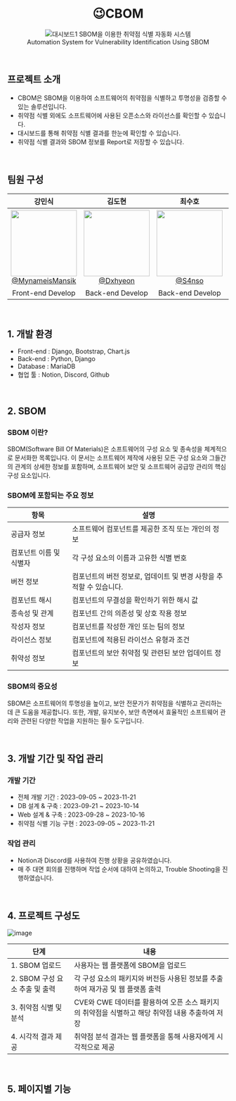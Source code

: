 <div align="center">
<h1>😉CBOM</h1>
  
![대시보드1](https://github.com/Dxhyeon/cbom-project/assets/118159407/803a765e-ea6e-4f66-94cb-f4f89b3826eb)
SBOM을 이용한 취약점 식별 자동화 시스템 <br> Automation System for Vulnerability Identification Using SBOM
</div>

<br>

## 프로젝트 소개

 - CBOM은 SBOM을 이용하여 소프트웨어의 취약점을 식별하고 투명성을 검증할 수 있는 솔루션입니다.
 - 취약점 식별 외에도 소프트웨어에 사용된 오픈소스와 라이선스를 확인할 수 있습니다.
 - 대시보드를 통해 취약점 식별 결과를 한눈에 확인할 수 있습니다.
 - 취약점 식별 결과와 SBOM 정보를 Report로 저장할 수 있습니다.
 
<br>

## 팀원 구성

<div align="center">

| **강민식** | **김도현** | **최수호** | **최영훈** |
| :------: |  :------: | :------: | :------: |
| [<img src="https://avatars.githubusercontent.com/u/127810857?v=4" height=150 width=150> <br/> @MynameisMansik](https://github.com/MynameisMansik) | [<img src="https://avatars.githubusercontent.com/u/118159407?v=4" height=150 width=150> <br/> @Dxhyeon](https://github.com/Dxhyeon) | [<img src="https://avatars.githubusercontent.com/u/71062855?v=4" height=150 width=150> <br/> @S4nso](https://github.com/S4nso) | <img src="https://github.com/Dxhyeon/cbom-project/assets/118159407/939243a3-2385-4412-8b76-614a80972694" height=150 width=150> <br/> 최영훈 |
|Front-end Develop|Back-end Develop|Back-end Develop|Front-end Develop|

</div>

<br>

## 1. 개발 환경
- Front-end : Django, Bootstrap, Chart.js
- Back-end : Python, Django
- Database : MariaDB
- 협업 툴 : Notion, Discord, Github
  
<br>

## 2. SBOM

### SBOM 이란?
SBOM(Software Bill Of Materials)은 소프트웨어의 구성 요소 및 종속성을 체계적으로 문서화한 목록입니다. 이 문서는 소프트웨어 제작에 사용된 모든 구성 요소와 그들간의 관계의 상세한 정보를 포함하며,
소프트웨어 보안 및 소프트웨어 공급망 관리의 핵심 구성 요소입니다. 

### SBOM에 포함되는 주요 정보

| 항목            | 설명                                                    |
|-----------------|---------------------------------------------------------|
| 공급자 정보     | 소프트웨어 컴포넌트를 제공한 조직 또는 개인의 정보         |
| 컴포넌트 이름 및 식별자 | 각 구성 요소의 이름과 고유한 식별 번호               |
| 버전 정보       | 컴포넌트의 버전 정보로, 업데이트 및 변경 사항을 추적할 수 있습니다. |
| 컴포넌트 해시   | 컴포넌트의 무결성을 확인하기 위한 해시 값                 |
| 종속성 및 관계  | 컴포넌트 간의 의존성 및 상호 작용 정보                   |
| 작성자 정보     | 컴포넌트를 작성한 개인 또는 팀의 정보                     |
| 라이선스 정보   | 컴포넌트에 적용된 라이선스 유형과 조건                     |
| 취약성 정보     | 컴포넌트의 보안 취약점 및 관련된 보안 업데이트 정보         |

### SBOM의 중요성
SBOM은 소프트웨어의 투명성을 높이고, 보안 전문가가 취약점을 식별하고 관리하는 데 큰 도움을 제공합니다. 또한, 개발, 유지보수, 보안 측면에서 효율적인 소프트웨어 관리와 관련된 다양한 작업을 지원하는 필수 도구입니다.

<br>

## 3. 개발 기간 및 작업 관리

### 개발 기간

- 전체 개발 기간 : 2023-09-05 ~ 2023-11-21
- DB 설계 & 구축 : 2023-09-21 ~ 2023-10-14
- Web 설계 & 구축 : 2023-09-28 ~ 2023-10-16
- 취약점 식별 기능 구현 : 2023-09-05 ~ 2023-11-21

### 작업 관리

 - Notion과 Discord를 사용하여 진행 상황을 공유하였습니다.
 - 매 주 대면 회의를 진행하며 작업 순서에 대하여 논의하고, Trouble Shooting을 진행하였습니다.

<br>

## 4. 프로젝트 구성도

![image](https://github.com/Dxhyeon/cbom-project/assets/118159407/04d74e46-712d-4a58-922f-f3c38c5ec333)

|단계|내용|
|-----|---|
|1. SBOM 업로드|사용자는 웹 플랫폼에 SBOM을 업로드|
|2. SBOM 구성 요소 추출 및 출력|각 구성 요소의 패키지와 버전등 사용된 정보를 추출하여 재가공 및 웹 플랫폼 출력|
|3. 취약점 식별 및 분석|CVE와 CWE 데이터를 활용하여 오픈 소스 패키지의 취약점을 식별하고 해당 취약점 내용 추출하여 저장|
|4. 시각적 결과 제공|취약점 분석 결과는 웹 플랫폼을 통해 사용자에게 시각적으로 제공|

<br>

## 5. 페이지별 기능
